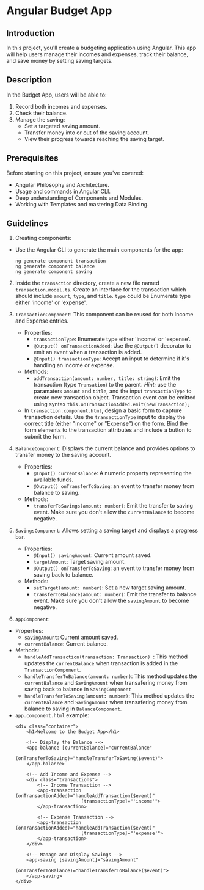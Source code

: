 # Angular Budget App

## Introduction

In this project, you'll create a budgeting application using Angular. This app will help users manage their incomes and expenses, track their balance, and save money by setting saving targets.

## Description

In the Budget App, users will be able to:

1. Record both incomes and expenses.
2. Check their balance.
3. Manage the saving:
   - Set a targeted saving amount.
   - Transfer money into or out of the saving account.
   - View their progress towards reaching the saving target.

## Prerequisites

Before starting on this project, ensure you've covered:

- Angular Philosophy and Architecture.
- Usage and commands in Angular CLI.
- Deep understanding of Components and Modules.
- Working with Templates and mastering Data Binding.

## Guidelines

1. Creating components:

- Use the Angular CLI to generate the main components for the app:

  ```
  ng generate component transaction
  ng generate component balance
  ng generate component saving
  ```

2. Inside the `transaction` directory, create a new file named `transaction.model.ts`. Create an interface for the transaction which should include `amount`, `type`, and `title`. `type` could be Enumerate type either 'income' or 'expense'.
3. `TransactionComponent`: This component can be reused for both Income and Expense entries.

   - Properties:
     - `transactionType`: Enumerate type either 'income' or 'expense'.
     - `@Output() onTransactionAdded`: Use the `@Output()` decorator to emit an event when a transaction is added.
     - `@Input() transactionType`: Accept an input to determine if it's handling an income or expense.
   - Methods:
     - `addTransaction(amount: number, title: string)`: Emit the transaction (type `Transation`) to the parent. _Hint:_ use the paramaters `amount` and `title`, and the input `transactionType` to create new transaction object. Transaction event can be emitted using syntax `this.onTransactionAdded.emit(newTransaction);`
   - In `transaction.component.html`, design a basic form to capture transaction details. Use the `transactionType` input to display the correct title (either "Income" or "Expense") on the form. Bind the form elements to the transaction attributes and include a button to submit the form.

4. `BalanceComponent`: Displays the current balance and provides options to transfer money to the saving account.

   - Properties:
     - `@Input() currentBalance`: A numeric property representing the available funds.
     - `@Output() onTransferToSaving`: an event to transfer money from balance to saving.
   - Methods:
     - `transferToSavings(amount: number)`: Emit the transfer to saving event. Make sure you don't allow the `currentBalance` to become negative.

5. `SavingsComponent`: Allows setting a saving target and displays a progress bar.

   - Properties:
     - `@Input() savingAmount`: Current amount saved.
     - `targetAmount`: Target saving amount.
     - `@Output() onTransferToSaving`: an event to transfer money from saving back to balance.
   - Methods:
     - `setTarget(amount: number)`: Set a new target saving amount.
     - `transferToBalance(amount: number)`: Emit the transfer to balance event. Make sure you don't allow the `savingAmount` to become negative.

6. `AppComponent`:

- Properties:
  - `savingAmount`: Current amount saved.
  - `currentBalance`: Current balance.
- Methods:
    - `handleAddTransaction(transaction: Transaction) `: This method updates the `currentBalance` when transaction is added in the `TransactionComponent`.
    - `handleTransferToBalance(amount: number)`: This method updates the `currentBalance` and `SavingAmount` when transafering money from saving back to balance in `SavingComponent`
    - `handleTransferToSaving(amount: number)`: This method updates the `currentBalance` and `SavingAmount` when transafering money from balance to saving in `BalanceComponent`.
- `app.component.html` example:
    ```
    <div class="container">
        <h1>Welcome to the Budget App</h1>

        <!-- Display the Balance -->
        <app-balance [currentBalance]="currentBalance"
                    (onTransferToSaving)="handleTransferToSaving($event)">
        </app-balance>

        <!-- Add Income and Expense -->
        <div class="transactions">
            <!-- Income Transaction -->
            <app-transaction (onTransactionAdded)="handleAddTransaction($event)"
                            [transactionType]="'income'">
            </app-transaction>

            <!-- Expense Transaction -->
            <app-transaction (onTransactionAdded)="handleAddTransaction($event)"
                            [transactionType]="'expense'">
            </app-transaction>
        </div>

        <!-- Manage and Display Savings -->
        <app-saving [savingAmount]="savingAmount"
                    (onTransferToBalance)="handleTransferToBalance($event)">
        </app-saving>
    </div>
    ```